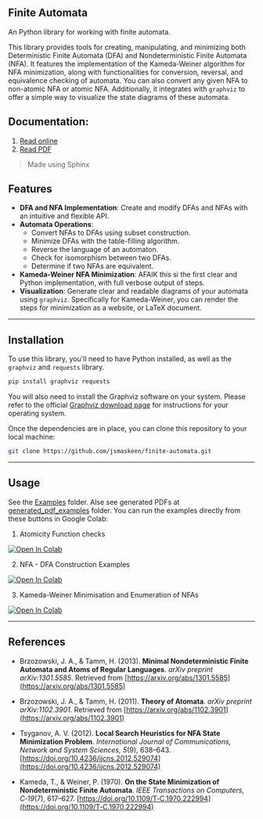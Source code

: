 ## Finite Automata

An Python library for working with finite automata.

This library provides tools for creating, manipulating, and minimizing both Deterministic Finite Automata (DFA) and Nondeterministic Finite Automata (NFA). 
It features the implementation of the Kameda-Weiner algorithm for NFA minimization, along with functionalities for conversion, reversal, and equivalence checking of automata. You can also convert any given NFA to non-atomic NFA or atomic NFA. Additionally, it integrates with `graphviz` to offer a simple way to visualize the state diagrams of these automata.

## Documentation:

1. [Read online](http://jsmaskeen.github.io/finite-automata)
2. [Read PDF](./finiteautomata.pdf) 

> Made using Sphinx

## Features 
  * **DFA and NFA Implementation**: Create and modify DFAs and NFAs with an intuitive and flexible API.
  * **Automata Operations**:
      * Convert NFAs to DFAs using subset construction.
      * Minimize DFAs with the table-filling algorithm.
      * Reverse the language of an automaton.
      * Check for isomorphism between two DFAs.
      * Determine if two NFAs are equivalent.
  * **Kameda-Weiner NFA Minimization**: AFAIK this si the first clear and Python implementation, with full verbose output of steps.
  * **Visualization**: Generate clear and readable diagrams of your automata using `graphviz`. Specifically for Kameda-Weiner, you can render the steps for minimization as a website, or LaTeX document.

-----

## Installation

To use this library, you'll need to have Python installed, as well as the `graphviz` and `requests` library. 
```bash
pip install graphviz requests
```
You will also need to install the Graphviz software on your system. Please refer to the official [Graphviz download page](https://graphviz.org/download/) for instructions for your operating system.

Once the dependencies are in place, you can clone this repository to your local machine:

```bash
git clone https://github.com/jsmaskeen/finite-automata.git
```

-----

## Usage

See the [Examples](./Examples) folder.
Alse see generated PDFs at [generated_pdf_examples](./generated_pdf_examples) folder.
You can run the examples directly from these buttons in Google Colab:

1. Atomicity Function checks

  <a href="https://colab.research.google.com/github/jsmaskeen/finite-automata/blob/main/Examples/atomicity.ipynb" target="_blank">
    <img src="https://colab.research.google.com/assets/colab-badge.svg" alt="Open In Colab"/>
  </a>

2. NFA - DFA Construction Examples

  <a href="https://colab.research.google.com/github/jsmaskeen/finite-automata/blob/main/Examples/nfa-dfa_construction.ipynb" target="_blank">
    <img src="https://colab.research.google.com/assets/colab-badge.svg" alt="Open In Colab"/>
  </a>

3. Kameda-Weiner Minimisation and Enumeration of NFAs

  <a href="https://colab.research.google.com/github/jsmaskeen/finite-automata/blob/main/Examples/kameda-weiner.ipynb" target="_blank">
    <img src="https://colab.research.google.com/assets/colab-badge.svg" alt="Open In Colab"/>
  </a>


-----

## References

- Brzozowski, J. A., & Tamm, H. (2013). **Minimal Nondeterministic Finite Automata and Atoms of Regular Languages**. *arXiv preprint arXiv:1301.5585*. Retrieved from [https://arxiv.org/abs/1301.5585](https://arxiv.org/abs/1301.5585) 

- Brzozowski, J. A., & Tamm, H. (2011). **Theory of Atomata**. *arXiv preprint arXiv:1102.3901*. Retrieved from [https://arxiv.org/abs/1102.3901](https://arxiv.org/abs/1102.3901) 

- Tsyganov, A. V. (2012). **Local Search Heuristics for NFA State Minimization Problem**. *International Journal of Communications, Network and System Sciences, 5*(9), 638–643. [https://doi.org/10.4236/ijcns.2012.529074](https://doi.org/10.4236/ijcns.2012.529074) 

- Kameda, T., & Weiner, P. (1970). **On the State Minimization of Nondeterministic Finite Automata**. *IEEE Transactions on Computers, C‑19*(7), 617–627. [https://doi.org/10.1109/T‑C.1970.222994](https://doi.org/10.1109/T‑C.1970.222994) 

